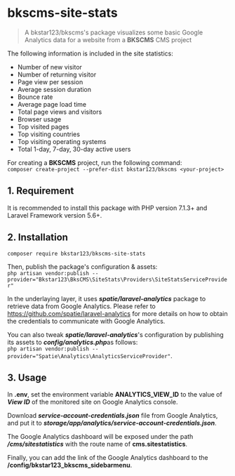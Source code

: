# bkscms-site-stats

> A bkstar123/bkscms's package visualizes some basic Google Analytics data for a website from a **BKSCMS** CMS project

The following information is included in the site statistics:  
- Number of new visitor  
- Number of returning visitor  
- Page view per session  
- Average session duration  
- Bounce rate  
- Average page load time  
- Total page views and visitors  
- Browser usage  
- Top visited pages  
- Top visiting countries  
- Top visiting operating systems  
- Total 1-day, 7-day, 30-day active users  

For creating a **BKSCMS** project, run the following command:  
```composer create-project --prefer-dist bkstar123/bkscms <your-project>```  

## 1. Requirement
It is recommended to install this package with PHP version 7.1.3+ and Laravel Framework version 5.6+.  

## 2. Installation
    composer require bkstar123/bkscms-site-stats

Then, publish the package's configuration & assets:     
```php artisan vendor:publish --provider="Bkstar123\BksCMS\SiteStats\Providers\SiteStatsServiceProvider"```  

In the underlaying layer, it uses ***spatie/laravel-analytics*** package to retrieve data from Google Analytics. Please refer to https://github.com/spatie/laravel-analytics for more details on how to obtain the credentials to communicate with Google Analytics.  

You can also tweak ***spatie/laravel-analytics***'s configuration by publishing its assets to ***config/analytics.php***as follows:  
```php artisan vendor:publish --provider="Spatie\Analytics\AnalyticsServiceProvider"```.  

## 3. Usage

In **.env**, set the environment variable **ANALYTICS_VIEW_ID** to the value of ***View ID*** of the monitored site on Google Analytics console.  

Download ***service-account-credentials.json*** file from Google Analytics, and put it to ***storage/app/analytics/service-account-credentials.json***.  

The Google Analytics dashboard will be exposed under the path ***/cms/sitestatistics*** with the route name of **cms.sitestatistics**.  

Finally, you can add the link of the Google Analytics dashboard to the **/config/bkstar123_bkscms_sidebarmenu**.  
